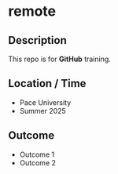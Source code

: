 # remote

## Description

This repo is for **GitHub** training.


## Location / Time

* Pace University
* Summer 2025

## Outcome

* Outcome 1
* Outcome 2